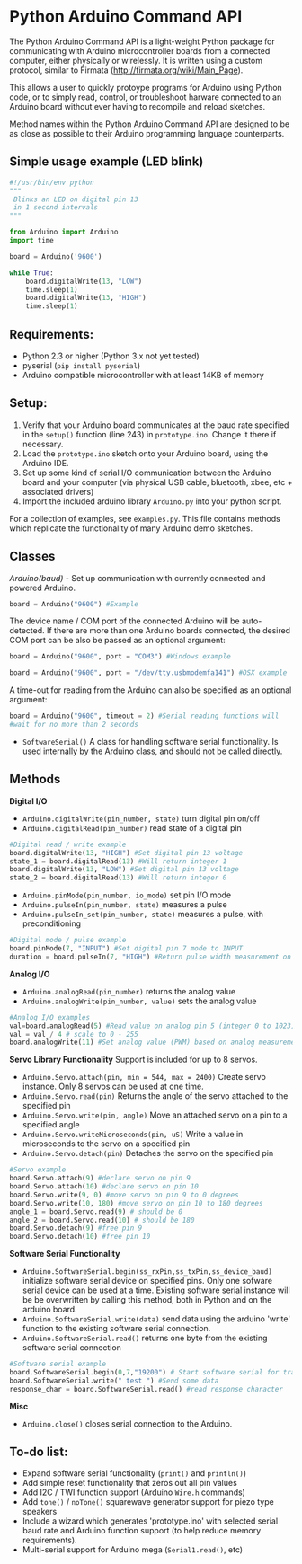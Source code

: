 # Python Arduino Command API

The Python Arduino Command API is a light-weight Python package for 
communicating with Arduino microcontroller boards from a connected computer, either physically or wirelessly. 
It is written using a custom protocol, similar to Firmata (http://firmata.org/wiki/Main_Page). 

This allows a user to quickly protoype programs for Arduino using Python code, or to simply read, control, or 
troubleshoot harware connected to an Arduino board without ever having to recompile and reload sketches.

Method names within the Python Arduino Command API are designed to be as close 
as possible to their Arduino programming language counterparts.

## Simple usage example (LED blink)
```python
#!/usr/bin/env python
"""
 Blinks an LED on digital pin 13
 in 1 second intervals
"""

from Arduino import Arduino
import time

board = Arduino('9600')

while True:
    board.digitalWrite(13, "LOW")
    time.sleep(1)
    board.digitalWrite(13, "HIGH")
    time.sleep(1)
```

## Requirements:
* Python 2.3 or higher (Python 3.x not yet tested)
* pyserial (`pip install pyserial`)
* Arduino compatible microcontroller with at least 14KB of memory 

## Setup:
1. Verify that your Arduino board communicates at the baud rate specified in the 
`setup()` function (line 243) in `prototype.ino`. Change it there if necessary.
2. Load the `prototype.ino` sketch onto your Arduino board, using the Arduino IDE.
3. Set up some kind of serial I/O communication between the Arduino board and your computer (via physical USB cable, 
bluetooth, xbee, etc + associated drivers)
4. Import the included arduino library `Arduino.py` into your python script.

For a collection of examples, see `examples.py`. This file contains methods which replicate
the functionality of many Arduino demo sketches. 

## Classes
*Arduino(baud)* - Set up communication with currently connected and powered 
Arduino. 
```python
board = Arduino("9600") #Example
```
The device name / COM port of the connected Arduino will be auto-detected. 
If there are more than one Arduino boards connected,
the desired COM port can be also be passed as an optional argument:
```python
board = Arduino("9600", port = "COM3") #Windows example
```
```python
board = Arduino("9600", port = "/dev/tty.usbmodemfa141") #OSX example
```
A time-out for reading from the Arduino can also be specified as an optional 
argument:
```python
board = Arduino("9600", timeout = 2) #Serial reading functions will 
#wait for no more than 2 seconds
```

- `SoftwareSerial()` A class for handling software serial functionality. 
Is used internally by the Arduino class, and should not be called directly.

## Methods

**Digital I/O**

- `Arduino.digitalWrite(pin_number, state)` turn digital pin on/off
- `Arduino.digitalRead(pin_number)` read state of a digital pin

```python
#Digital read / write example
board.digitalWrite(13, "HIGH") #Set digital pin 13 voltage
state_1 = board.digitalRead(13) #Will return integer 1
board.digitalWrite(13, "LOW") #Set digital pin 13 voltage
state_2 = board.digitalRead(13) #Will return integer 0
```

- `Arduino.pinMode(pin_number, io_mode)` set pin I/O mode
- `Arduino.pulseIn(pin_number, state)` measures a pulse  
- `Arduino.pulseIn_set(pin_number, state)` measures a pulse, with preconditioning

```python
#Digital mode / pulse example
board.pinMode(7, "INPUT") #Set digital pin 7 mode to INPUT
duration = board.pulseIn(7, "HIGH") #Return pulse width measurement on pin 7
```

**Analog I/O**

- `Arduino.analogRead(pin_number)` returns the analog value
- `Arduino.analogWrite(pin_number, value)` sets the analog value

```python
#Analog I/O examples
val=board.analogRead(5) #Read value on analog pin 5 (integer 0 to 1023)
val = val / 4 # scale to 0 - 255
board.analogWrite(11) #Set analog value (PWM) based on analog measurement
```

**Servo Library Functionality**
Support is included for up to 8 servos. 

- `Arduino.Servo.attach(pin, min = 544, max = 2400)` Create servo instance. Only 8 servos can be used at one time. 
- `Arduino.Servo.read(pin)` Returns the angle of the servo attached to the specified pin
- `Arduino.Servo.write(pin, angle)` Move an attached servo on a pin to a specified angle
- `Arduino.Servo.writeMicroseconds(pin, uS)` Write a value in microseconds to the servo on a specified pin
- `Arduino.Servo.detach(pin)` Detaches the servo on the specified pin

```python
#Servo example
board.Servo.attach(9) #declare servo on pin 9
board.Servo.attach(10) #declare servo on pin 10
board.Servo.write(9, 0) #move servo on pin 9 to 0 degrees
board.Servo.write(10, 180) #move servo on pin 10 to 180 degrees
angle_1 = board.Servo.read(9) # should be 0
angle_2 = board.Servo.read(10) # should be 180
board.Servo.detach(9) #free pin 9
board.Servo.detach(10) #free pin 10
```

**Software Serial Functionality**

- `Arduino.SoftwareSerial.begin(ss_rxPin,ss_txPin,ss_device_baud)` initialize software serial device on 
specified pins. 
Only one sofware serial device can be used at a time. Existing software serial instance will 
be be overwritten by calling this method, both in Python and on the arduino board.
- `Arduino.SoftwareSerial.write(data)` send data using the arduino 'write' function to the existing software serial connection.
- `Arduino.SoftwareSerial.read()` returns one byte from the existing software serial connection

```python
#Software serial example
board.SoftwareSerial.begin(0,7,"19200") # Start software serial for transmit only (tx on pin 7)
board.SoftwareSerial.write(" test ") #Send some data 
response_char = board.SoftwareSerial.read() #read response character
```

**Misc**

- `Arduino.close()` closes serial connection to the Arduino.

## To-do list:
- Expand software serial functionality (`print()` and `println()`)
- Add simple reset functionality that zeros out all pin values
- Add I2C / TWI function support (Arduino `Wire.h` commands)
- Add `tone()` / `noTone()` squarewave generator support for piezo type speakers
- Include a wizard which generates 'prototype.ino' with selected serial baud rate and Arduino function support (to help reduce memory requirements).
- Multi-serial support for Arduino mega (`Serial1.read()`, etc)
